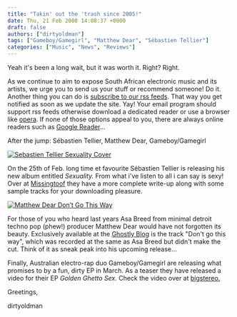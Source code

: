 ```yaml
---
title: "Takin' out the 'trash since 2005!"
date: Thu, 21 Feb 2008 14:08:37 +0000
draft: false
authors: ["dirtyoldman"]
tags: ["Gameboy/Gamegirl", "Matthew Dear", "Sébastien Tellier"]
categories: ["Music", "News", "Reviews"]
---
```


Yeah it's been a long wait, but it was worth it. Right? Right.

As we continue to aim to expose South African electronic music and its artists, we urge you to send us your stuff or recommend someone! Do it. Another thing you can do is [subscribe to our rss feeds](/feed/). That way you get notified as soon as we update the site. Yay! Your email program should support rss feeds otherwise download a dedicated reader or use a browser like [opera](http://www.opera.com). If none of those options appeal to you, there are always online readers such as [Google Reader](http://www.google.com/reader)...

After the jump: Sébastien Tellier, Matthew Dear, Gameboy/Gamegirl

[![Sebastien Tellier Sexuality Cover](/wp-content/uploads/2008/02/00-sebastien_tellier-sexual-front_cover1-150x150.jpg)](/wp-content/uploads/2008/02/00-sebastien_tellier-sexual-front_cover.jpg "Sebastien Tellier Sexuality Cover")

On the 25th of Feb. long time et favourite Sébastien Tellier is releasing his new album entitled _Sexuality._ From what i've listen to all i can say is sexy! Over at [Missingtoof](http://missingtoof.com/v2/2008/02/21/sebastien-tellier-sexuality-album-produced-by-daft-punks-guy-manuel-de-homem-christo-kilometer-pomme-sexual-sportswear-with-sebastian-remix/) they have a more complete write-up along with some sample tracks for your downloading pleasure.

[![Matthew Dear Don’t Go This Way](/wp-content/uploads/2008/02/md_rcrdlbl_exclusive1.jpg)](/wp-content/uploads/2008/02/md_rcrdlbl_exclusive1.jpg "Matthew Dear Don’t Go This Way")

For those of you who heard last years Asa Breed from minimal detroit techno pop (phew!) producer Matthew Dear would have not forgotten its beauty. Exclusively available at the [Ghostly Blog](http://rcrdlbl.com/2008/02/20/exclusive_download_matthew_dear_don_t_go_this_way_) is the track "Don't go this way", which was recorded at the same as Asa Breed but didn't make the cut. Think of it as sneak peak into his upcoming release...

Finally, Australian electro-rap duo Gameboy/Gamegirl are releasing what promises to by a fun, dirty EP in March. As a teaser they have released a video for their EP _Golden Ghetto Sex._ Check the video over at [bigstereo.](http://http://this.bigstereo.net/2008/02/14/gameboygamegirl-2/)

Greetings,

dirtyoldman